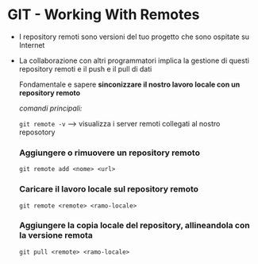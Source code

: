 # GIT - Working With Remotes
+ I repository remoti sono versioni del tuo progetto che sono ospitate su Internet
+ La collaborazione con altri programmatori implica la gestione di questi repository remoti e il push e il pull di dati

  Fondamentale e sapere **sinconizzare il nostro lavoro locale con un repository remoto**

  *comandi principali:*

  `git remote -v`  --> visualizza i server remoti collegati al nostro reposotory

  ### Aggiungere o rimuovere un repository remoto
  `git remote add <nome> <url>`

  ### Caricare il lavoro locale sul repository remoto
    `git remote <remote> <ramo-locale>`

  ### Aggiungere la copia locale del repository, allineandola con la versione remota
  `git pull <remote> <ramo-locale>`
  

